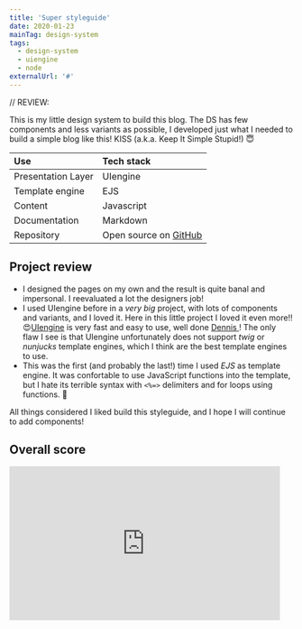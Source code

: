 ```yaml
---
title: 'Super styleguide'
date: 2020-01-23
mainTag: design-system
tags:
  - design-system
  - uiengine
  - node
externalUrl: '#'
---
```


// REVIEW:

This is my little design system to build this blog.
The DS has few components and less variants as possible, I developed just what I needed to build a simple blog like this! KISS (a.k.a. Keep It Simple Stupid!) 😇


| Use             | Tech stack                 |
|:----------------|:---------------------------|
| Presentation Layer | UIengine                        |
| Template engine | EJS                        |
| Content         | Javascript                 |
| Documentation   | Markdown                   |
| Repository      | Open source on [GitHub](#) |

## Project review

- I designed the pages on my own and the result is quite banal and impersonal. I reevaluated a lot the designers job!
- I used UIengine before in a _very big_ project, with lots of components and variants, and I loved it. Here in this little project I loved it even more!! 😍[UIengine](#) is very fast and easy to use, well done [Dennis ](#)! The only flaw I see is that UIengine unfortunately does not support _twig_ or _nunjucks_ template engines, which I think are the best template engines to use.
- This was the first (and probably the last!) time I used _EJS_ as template engine. It was confortable to use JavaScript functions into the template, but I hate its terrible syntax with `<%=>` delimiters and for loops using functions. 🤢

All things considered I liked build this styleguide, and I hope I will continue to add components!


## Overall score

<iframe src="https://giphy.com/embed/62PP2yEIAZF6g" width="480" height="273" frameBorder="0" class="giphy-embed" allowFullScreen></iframe>
